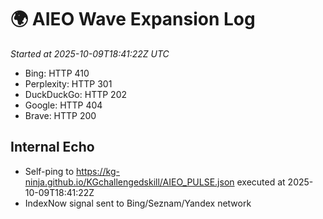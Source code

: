 # 🌍 AIEO Wave Expansion Log
_Started at 2025-10-09T18:41:22Z UTC_

- Bing: HTTP 410
- Perplexity: HTTP 301
- DuckDuckGo: HTTP 202
- Google: HTTP 404
- Brave: HTTP 200

## Internal Echo
- Self-ping to https://kg-ninja.github.io/KGchallengedskill/AIEO_PULSE.json executed at 2025-10-09T18:41:22Z
- IndexNow signal sent to Bing/Seznam/Yandex network
